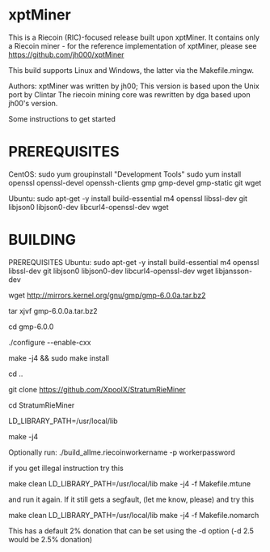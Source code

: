 xptMiner
========

This is a Riecoin (RIC)-focused release built upon xptMiner.  It
contains only a Riecoin miner - for the reference implementation
of xptMiner, please see https://github.com/jh000/xptMiner

This build supports Linux and Windows, the latter via the Makefile.mingw.

Authors:  xptMiner was written by jh00;
          This version is based upon the Unix port by Clintar
          The riecoin mining core was rewritten by dga based upon jh00's version.

Some instructions to get started


PREREQUISITES 
=============
CentOS:
sudo yum groupinstall "Development Tools"
sudo yum install openssl openssl-devel openssh-clients gmp gmp-devel gmp-static git wget

Ubuntu:
sudo apt-get -y install build-essential m4 openssl libssl-dev git libjson0 libjson0-dev libcurl4-openssl-dev wget

BUILDING
========

PREREQUISITES 
Ubuntu: sudo apt-get -y install build-essential m4 openssl libssl-dev git libjson0 libjson0-dev libcurl4-openssl-dev wget libjansson-dev

wget http://mirrors.kernel.org/gnu/gmp/gmp-6.0.0a.tar.bz2

tar xjvf gmp-6.0.0a.tar.bz2

cd gmp-6.0.0

./configure --enable-cxx

make -j4 && sudo make install

cd ..

git clone https://github.com/XpoolX/StratumRieMiner

cd StratumRieMiner

LD_LIBRARY_PATH=/usr/local/lib

make -j4

Optionally run:
./build_allme.riecoinworkername -p workerpassword


if you get illegal instruction try this

make clean
LD_LIBRARY_PATH=/usr/local/lib make -j4 -f Makefile.mtune

and run it again. If it still gets a segfault, (let me know, please) and try this

make clean
LD_LIBRARY_PATH=/usr/local/lib make -j4 -f Makefile.nomarch


This has a default 2% donation that can be set using the -d option (-d 2.5 would be 2.5% donation)
